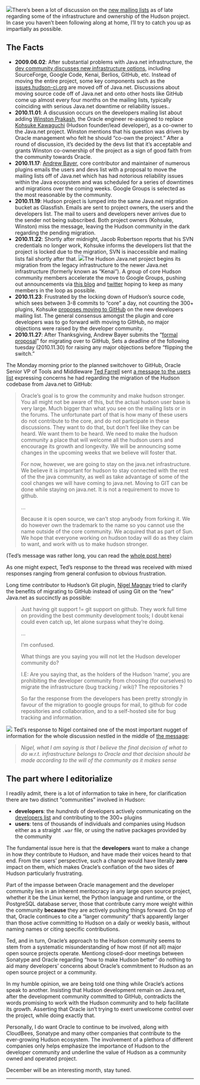![](http://agentdero.cachefly.net/continuousblog/health-60to79.gif)There’s been a lot of discussion on the [new mailing lists](http://hudson-labs.org/content/new-hudson-mailing-lists) as of late regarding some of the infrastructure and ownership of the Hudson project. In case you haven’t been following along at home, I’ll try to catch you up as impartially as possible.

## The Facts

- **2009.06.02**: After substantial problems with Java.net infrastructure, the [dev community discusses new infrastructure options](http://hudson.361315.n4.nabble.com/On-the-future-of-Hudson-hosting-and-infrastructure-td393278.html), including SourceForge, Google Code, Kenai, Berlios, GitHub, etc. Instead of moving the entire project, some key components such as the [issues.hudson-ci.org](http://issues.hudson-ci.org) are moved off of Java.net. Discussions about moving source code off of Java.net and onto other hosts like GitHub come up almost every four months on the mailing lists, typically coinciding with serious Java.net downtime or reliability issues..
- **2010.11.01**: A discussion occurs on the developers mailing list about adding [Winston Prakash](http://twitter.com/wjprakash), the Oracle engineer re-assigned to replace [Kohsuke Kawaguchi](http://twitter.com/kohsukekawa) (Hudson founder/lead developer), as a co-owner to the Java.net project. Winston mentions that his question was driven by Oracle management who felt he should “co-own the project.” After a round of discussion, it’s decided by the devs list that it’s acceptable and grants Winston co-ownership of the project as a sign of good faith from the community towards Oracle.
- **2010.11.17**: [Andrew Bayer](http://twitter.com/abayer), core contributor and maintainer of numerous plugins emails the users and devs list with a proposal to move the mailing lists off of Java.net which has had notorious reliability issues within the Java ecosystem and was scheduled for a series of downtimes and migrations over the coming weeks. Google Groups is selected as the most reasonable by the community.
- **2010.11.19**: Hudson project is lumped into the same Java.net migration bucket as Glassfish. Emails are sent to project owners, the users and the developers list. The mail to users and developers never arrives due to the sender not being subscribed. Both project owners (Kohsuke, Winston) miss the message, leaving the Hudson community in the dark regarding the pending migration.
- **2010.11.22**: Shortly after midnight, Jacob Robertson reports that his SVN credentials no longer work, Kohsuke informs the developers list that the project is locked due to the migration, SVN is inaccessible and mailing lists fail shortly after that. ![](http://agentdero.cachefly.net/continuousblog/health-40to59.gif)The Hudson Java.net project begins its migration from the legacy infrastructure to the newer Java.net infrastructure (formerly known as “Kenai”). A group of core Hudson community members accelerate the move to Google Groups, pushing out announcements via [this blog](http://hudson-labs.org/content/new-hudson-mailing-lists) and [twitter](http://twitter.com/hudsonci) hoping to keep as many members in the loop as possible.
- **2010.11.23**: Frustrated by the locking down of Hudson’s source code, which sees between 3-8 commits to “core” a day, not counting the 300+ plugins, Kohsuke [proposes moving to GitHub](http://groups.google.com/group/hudson-dev/browse_thread/thread/8d3cf0ca1240280a) on the new developers mailing list. The general consensus amongst the plugin and core developers was to go forward with moving to GitHub, no major objections were raised by the developer community.
- **2010.11.27**: After Thanksgiving, Andrew Bayer submits the “[formal proposal](http://groups.google.com/group/hudson-dev/browse_thread/thread/c935a4740af0b920)” for migrating over to GitHub, Sets a deadline of the following tuesday (2010.11.30) for raising any major objections before “flipping the switch.”

The Monday morning prior to the planned switchover to GitHub, Oracle Senior VP of Tools and Middleware [Ted Farrell](http://www.oracle.com/us/corporate/press/Spokespeople/016474) sent [a message to the users list](http://groups.google.com/group/hudson-users/msg/cf0d72a7d97f2438) expressing concerns he had regarding the migration of the Hudson codebase from Java.net to GitHub:

> Oracle’s goal is to grow the community and make hudson stronger. You all might not be aware of this, but the actual hudson user base is very large. Much bigger than what you see on the mailing lists or in the forums. The unfortunate part of that is how many of these users do not contribute to the core, and do not participate in these discussions. They want to do that, but don’t feel like they can be heard. We want them to be heard. We need to make the hudson community a place that will welcome all the hudson users and encourage its growth and longevity. We will be announcing some changes in the upcoming weeks that we believe will foster that.
>
> For now, however, we are going to stay on the java.net infrastructure. We believe it is important for hudson to stay connected with the rest of the the java community, as well as take advantage of some of the cool changes we will have coming to java.net. Moving to GIT can be done while staying on java.net. It is not a requirement to move to github.
>
> …
>
> Because it is open source, we can’t stop anybody from forking it. We do however own the trademark to the name so you cannot use the name outside of the core community. We acquired that as part of Sun. We hope that everyone working on hudson today will do as they claim to want, and work with us to make hudson stronger.

(Ted’s message was rather long, you can read the [whole post here](http://groups.google.com/group/hudson-users/msg/cf0d72a7d97f2438))

As one might expect, Ted’s response to the thread was received with mixed responses ranging from general confusion to obvious frustration.

Long time contributor to Hudson’s Git plugin, [Nigel Magnay](https://github.com/magnayn) tried to clarify the benefits of migrating to GitHub instead of using Git on the “new” Java.net as succinctly as possible:

> Just having git support != git support on github. They work full time on providing the best community development tools; I doubt kenai could even catch up, let alone surpass what they’re doing.
>
> …
>
> I’m confused.
>
> What things are you saying you will not let the Hudson developer community do?
>
> I.E: Are you saying that, as the holders of the Hudson ‘name’, you are prohibiting the developer community from choosing (for ourselves) to migrate the infrastructure (bug tracking / wiki)? The repositories ?
>
> So far the response from the developers has been pretty strongly in favour of the migration to google groups for mail, to github for code repositories and collaboration, and to a self-hosted site for bug tracking and information.

![](http://agentdero.cachefly.net/continuousblog/health-20to39.gif) Ted’s response to Nigel contained one of the most important nugget of information for the whole discussion nestled in the middle of [the message](http://groups.google.com/group/hudson-users/msg/5540655e05ef2982):

> *Nigel, what I am saying is that I believe the *final* decision of what to do w.r.t. infrastructure belongs to Oracle and that decision should be made according to the will of the community as it makes sense*

## The part where I editorialize

I readily admit, there is a lot of information to take in here, for clarification there are two distinct “communities” involved in Hudson:

- **developers**: the _hundreds_ of developers actively communicating on the [developers list](http://groups.google.com/group/hudson-dev) and contributing to the 300+ plugins
- **users**: tens of thousands of individuals and companies using Hudson either as a straight `.war` file, or using the native packages provided by the community

The fundamental issue here is that the **developers** want to make a change in how _they_ contribute to Hudson, and have made their voices heard to that end. From the users’ perspective, such a change would have literally **zero** impact on them, which makes Oracle’s conflation of the two sides of Hudson particularly frustrating.

Part of the impasse between Oracle management and the developer community lies in an inherent meritocracy in any large open source project, whether it be the Linux kernel, the Python language and runtime, or the PostgreSQL database server, those that contribute carry more weight within the community **because** they are actively pushing things forward. On top of that, Oracle continues to cite a “larger community” that’s apparently larger than those active committing to Hudson on a daily or weekly basis, without naming names or citing specific contributions.

Ted, and in turn, Oracle’s approach to the Hudson community seems to stem from a systematic misunderstanding of how most (if not all) major open source projects operate. Mentiong closed-door meetings between Sonatype and Oracle regarding “how to make Hudson better” do nothing to aid many developers’ concerns about Oracle’s commitment to Hudson as an open source project or a community.

In my humble opinion, we are being told one thing while Oracle’s actions speak to another. Insisting that Hudson development remain on Java.net, after the development community committed to GitHub, contradicts the words promising to work with the Hudson community and to help facilitate its growth. Asserting that Oracle isn’t trying to exert unwelcome control over the project, while doing exactly that.

Personally, I do want Oracle to continue to be involved, along with CloudBees, Sonatype and many other companies that contribute to the ever-growing Hudson ecosystem. The involvement of a plethora of different companies only helps emphasize the importance of Hudson to the developer community and underline the value of Hudson as a community owned and operated project.

December will be an interesting month, stay tuned.

---
